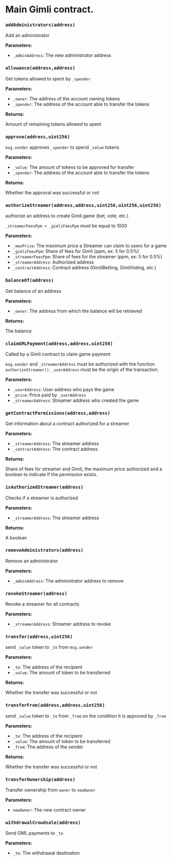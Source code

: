 # Main Gimli contract.

### `addAdministrators(address)`

Add an administrator

**Parameters:**

  - `_adminAddress`: The new administrator address

### `allowance(address,address)`

Get tokens allowed to spent by `_spender`

**Parameters:**

  - `_owner`: The address of the account owning tokens
  - `_spender`: The address of the account able to transfer the tokens

**Returns:**

Amount of remaining tokens allowed to spent

### `approve(address,uint256)`

`msg.sender` approves `_spender` to spend `_value` tokens

**Parameters:**

  - `_value`: The amount of tokens to be approved for transfer
  - `_spender`: The address of the account able to transfer the tokens

**Returns:**

Whether the approval was successful or not

### `authorizeStreamer(address,address,uint256,uint256,uint256)`

authorize an address to create Gimli game (bet, vote, etc.)

`_streamerFeesPpm + _gimliFeesPpm` must be equal to 1000

**Parameters:**

  - `_maxPrice`: The maximum price a Streamer can claim to users for a game
  - `_gimliFeesPpm`: Share of fees for Gimli (ppm, ex: 5 for 0.5%)
  - `_streamerFeesPpm`: Share of fees for the streamer (ppm, ex: 5 for 0.5%)
  - `_streamerAddress`: Authorized address
  - `_contractAddress`: Contract address (GimliBetting, GimliVoting, etc.)

### `balanceOf(address)`

Get balance of an address

**Parameters:**

  - `_owner`: The address from which the balance will be retrieved

**Returns:**

The balance

### `claimGMLPayment(address,address,uint256)`

Called by a Gimli contract to claim game payment

`msg.sender` and `_streamerAddress` must be authorized with the function `authorizeStreamer()`. `_userAddress` must be the origin of the transaction.

**Parameters:**

  - `_userAddress`: User address who pays the game
  - `_price`: Price paid by `_userAddress`
  - `_streamerAddress`: Streamer address who created the game

### `getContractPermissions(address,address)`

Get information about a contract authorized for a streamer

**Parameters:**

  - `_streamerAddress`: The streamer address
  - `_contractAddress`: The contract address

**Returns:**

Share of fees for streamer and Gimli, the maximum price authorized and a boolean to indicate if the permission exists.

### `isAuthorizedStreamer(address)`

Checks if a streamer is authorized

**Parameters:**

  - `_streamerAddress`: The streamer address

**Returns:**

A boolean

### `removeAdministrators(address)`

Remove an administrator

**Parameters:**

  - `_adminAddress`: The administrator address to remove

### `revokeStreamer(address)`

Revoke a streamer for all contracts

**Parameters:**

  - `_streamerAddress`: Streamer address to revoke

### `transfer(address,uint256)`

send `_value` token to `_to` from `msg.sender`

**Parameters:**

  - `_to`: The address of the recipient
  - `_value`: The amount of token to be transferred

**Returns:**

Whether the transfer was successful or not

### `transferFrom(address,address,uint256)`

send `_value` token to `_to` from `_from` on the condition it is approved by `_from`

**Parameters:**

  - `_to`: The address of the recipient
  - `_value`: The amount of token to be transferred
  - `_from`: The address of the sender

**Returns:**

Whether the transfer was successful or not

### `transferOwnership(address)`

Transfer ownership from `owner` to `newOwner`

**Parameters:**

  - `newOwner`: The new contract owner

### `withdrawalCrowdsale(address)`

Send GML payments  to `_to`

**Parameters:**

  - `_to`: The withdrawal destination

